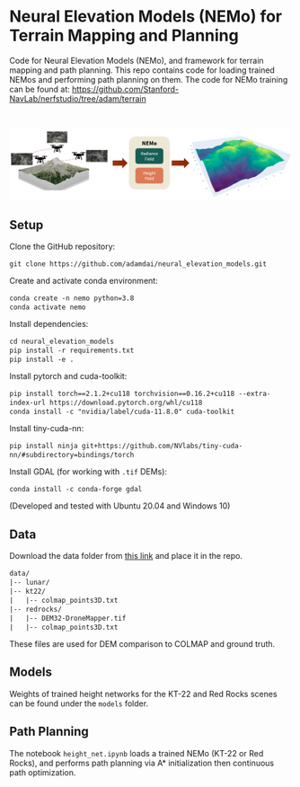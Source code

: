 # Neural Elevation Models (NEMo) for Terrain Mapping and Planning

Code for Neural Elevation Models (NEMo), and framework for terrain mapping and path planning. 
This repo contains code for loading trained NEMos and performing path planning on them.
The code for NEMo training can be found at: https://github.com/Stanford-NavLab/nerfstudio/tree/adam/terrain

<br>
<p align="center">
<img src='results/overview_horizontal.png' width="900">
</p>

## Setup

Clone the GitHub repository:

    git clone https://github.com/adamdai/neural_elevation_models.git

Create and activate conda environment:

    conda create -n nemo python=3.8   
    conda activate nemo
    
Install dependencies:

    cd neural_elevation_models
    pip install -r requirements.txt
    pip install -e .

Install pytorch and cuda-toolkit:

    pip install torch==2.1.2+cu118 torchvision==0.16.2+cu118 --extra-index-url https://download.pytorch.org/whl/cu118
    conda install -c "nvidia/label/cuda-11.8.0" cuda-toolkit

Install tiny-cuda-nn:

    pip install ninja git+https://github.com/NVlabs/tiny-cuda-nn/#subdirectory=bindings/torch

Install GDAL (for working with `.tif` DEMs):

    conda install -c conda-forge gdal

(Developed and tested with Ubuntu 20.04 and Windows 10)

## Data

Download the data folder from [this link](https://drive.google.com/drive/folders/1Raa2Z5ZtL9PDKfbaokhcdgk0SGlL-kAl?usp=sharing) and place it in the repo.
```
data/
|-- lunar/
|-- kt22/
|   |-- colmap_points3D.txt
|-- redrocks/
|   |-- DEM32-DroneMapper.tif
|   |-- colmap_points3D.txt
```
These files are used for DEM comparison to COLMAP and ground truth.

## Models

Weights of trained height networks for the KT-22 and Red Rocks scenes can be found under the `models` folder. 


## Path Planning

The notebook `height_net.ipynb` loads a trained NEMo (KT-22 or Red Rocks), and performs path planning via A* initialization then continuous path optimization.
